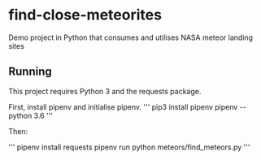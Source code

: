 # find-close-meteorites
Demo project in Python that consumes and utilises NASA meteor landing sites

## Running

This project requires Python 3 and the requests package.

First, install pipenv and initialise pipenv.
'''
pip3 install pipenv
pipenv --python 3.6
'''

Then:

'''
pipenv install requests
pipenv run python meteors/find_meteors.py
'''

